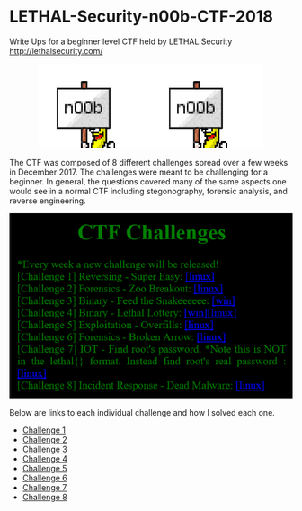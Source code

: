 # LETHAL-Security-n00b-CTF-2018
Write Ups for a beginner level CTF held by LETHAL Security <a href="http://lethalsecurity.com/"> http://lethalsecurity.com/</a>
<p align="center">
<img src="https://github.com/hab1ts/LETHAL-Security-n00b-CTF-2018/blob/master/CTF%20Images/7zZOG_s-200x150.gif"><img src="https://github.com/hab1ts/LETHAL-Security-n00b-CTF-2018/blob/master/CTF%20Images/7zZOG_s-200x150.gif">
</p>

The CTF was composed of 8 different challenges spread over a few weeks in December 2017. The challenges were meant to be challenging for a beginner. In general, the questions covered many of the same aspects one would see in a normal CTF including stegonography, forensic analysis, and reverse engineering. 
<p align="center">
  <img src="https://github.com/hab1ts/LETHAL-Security-n00b-CTF-2018/blob/master/CTF%20Images/CTF.PNG">
    </p>

Below are links to each individual challenge and how I solved each one.


* <a href="https://github.com/hab1ts/LETHAL-Security-n00b-CTF-2018/blob/master/Challenge%201.md"> Challenge 1 </a>
* <a href="https://github.com/hab1ts/LETHAL-Security-n00b-CTF-2018/blob/master/Challenge%202.md"> Challenge 2 </a>
* <a href="https://github.com/hab1ts/LETHAL-Security-n00b-CTF-2018/blob/master/Challenge%203.md"> Challenge 3 </a>
* <a href="https://github.com/hab1ts/LETHAL-Security-n00b-CTF-2018/blob/master/Challenge%204.md"> Challenge 4 </a>
* <a href="https://github.com/hab1ts/LETHAL-Security-n00b-CTF-2018/blob/master/Challenge%205.md"> Challenge 5 </a>
* <a href="https://github.com/hab1ts/LETHAL-Security-n00b-CTF-2018/blob/master/Challenge%206.md"> Challenge 6 </a>
* <a href="https://github.com/hab1ts/LETHAL-Security-n00b-CTF-2018/blob/master/Challenge%207.md"> Challenge 7 </a>
* <a href="https://github.com/hab1ts/LETHAL-Security-n00b-CTF-2018/blob/master/Challenge%208.md"> Challenge 8 </a>
